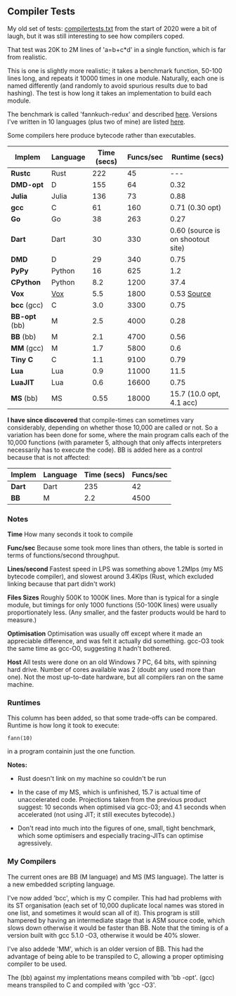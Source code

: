 ## Compiler Tests

My old set of tests: [compilertests.txt](compilertest.txt) from the start of 2020 were a bit of laugh, but it was still interesting to see how compilers coped.

That test was 20K to 2M lines of 'a=b+c*d' in a single function, which is far from realistic.

This is one is slightly more realistic; it takes a benchmark function, 50-100 lines long, and repeats it 10000 times in one module. Naturally, each one is named differently (and randomly to avoid spurious results due to bad hashing). The test is how long it takes an implementation to build each module.

The benchmark is called 'fannkuch-redux' and described [here](https://benchmarksgame-team.pages.debian.net/benchmarksgame/performance/fannkuchredux.html). Versions I've written in 10 languages (plus two of mine) are listed [here](fannkuch.txt).

Some compilers here produce bytecode rather than executables.

Implem | Language | Time (secs) | Funcs/sec | Runtime (secs)
--- | --- | --- | --- | ---
**Rustc** | Rust  | 222 | 45 | ---
**DMD-opt**       | D | 155 | 64 | 0.32
**Julia**    | Julia  | 136 | 73 | 0.88
**gcc** | C            | 61 | 160 | 0.71 (0.30 opt)
**Go**            | Go | 38 | 263 | 0.27
**Dart**          | Dart | 30 | 330 | 0.60 (source is on shootout site)
**DMD**            | D | 29 | 340 | 0.75
**PyPy**      | Python | 16 | 625 | 1.2
**CPython**  | Python | 8.2 | 1200 | 37.4
**Vox**         | [Vox](https://github.com/MrSmith33/vox) | 5.5 | 1800 | 0.53 [Source](https://gist.github.com/MrSmith33/ac14e66a83b9d047793adede464ca1ef#file-fannkuch-vx)
**bcc** (gcc) | C        | 3.0 | 3300 | 0.75
**BB-opt** (bb) | M        | 2.5 | 4000 | 0.28
**BB** (bb)            | M | 2.1 | 4700 | 0.56
**MM** (gcc)          | M | 1.7 | 5800 | 0.6
**Tiny C**        | C | 1.1 | 9100 | 0.79
**Lua**         | Lua | 0.9 | 11000 | 11.5
**LuaJIT**      | Lua | 0.6 | 16600 | 0.75
**MS** (bb)         | MS | 0.55 | 18000 | 15.7 (10.0 opt, 4.1 acc)

**I have since discovered** that compile-times can sometimes vary considerably, depending on whether those 10,000 are called or not. So a variation has been done for some, where the main program calls each of the 10,000 functions (with parameter 5, although that only affects interpreters necessarily has to execute the code). BB is added here as a control because that is not affected:


Implem | Language | Time (secs) | Funcs/sec
--- | --- | --- | ---
**Dart**          | Dart | 235| 42
**BB**             | M | 2.2 | 4500



### Notes

**Time** How many seconds it took to compile

**Func/sec** Because some took more lines than others, the table is sorted in terms of functions/second throughput.

**Lines/second** Fastest speed in LPS was something above 1.2Mlps (my MS bytecode compiler), and slowest around 3.4Klps (Rust, which excluded linking because that part didn't work)

**Files Sizes** Roughly 500K to 1000K lines. More than is typical for a single module, but timings for only 1000 functions (50-100K lines) were usually proportionately less. (Any smaller, and the faster products would be hard to measure.)

**Optimisation** Optimisation was usually off except where it made an appreciable difference, and was felt it actually did something. gcc-O3 took the same time as gcc-O0, suggesting it hadn't bothered.

**Host** All tests were done on an old Windows 7 PC, 64 bits, with spinning hard drive. Number of cores available was 2 (doubt any used more than one). Not the most up-to-date hardware, but all compilers ran on the same machine.

### Runtimes

This column has been added, so that some trade-offs can be compared. Runtime is how long it took to execute:

    fann(10)
    
in a program containin just the one function.

**Notes:**

* Rust doesn't link on my machine so couldn't be run

* In the case of my MS, which is unfinished, 15.7 is actual time of unaccelerated code. Projections taken from the previous product suggest: 10 seconds when optimised via gcc-03; and 4.1 seconds when accelerated (not using JIT; it still executes bytecode).)

* Don't read into much into the figures of one, small, tight benchmark, which some optimisers and especially tracing-JITs can optimise agressively.

### My Compilers

The current ones are BB (M language) and MS (MS language). The latter is a new embedded scripting language.

I've now added 'bcc', which is my C compiler. This had had problems with its ST organisation (each set of 10,000 duplicate local names was stored in one list, and sometimes it would scan all of it). This program is still hampered by having an intermediate stage that is ASM source code, which slows down otherwise it would be faster than BB. Note that the timing is of a version built with gcc 5.1.0 -O3, otherwise it would be 40% slower.

I've also addede 'MM', which is an older version of BB. This had the advantage of being able to be transpiled to C, allowing a proper optimising compiler to be used.

The (bb) against my implentations means compiled with 'bb -opt'. (gcc) means transpiled to C and compiled with 'gcc -O3'.
